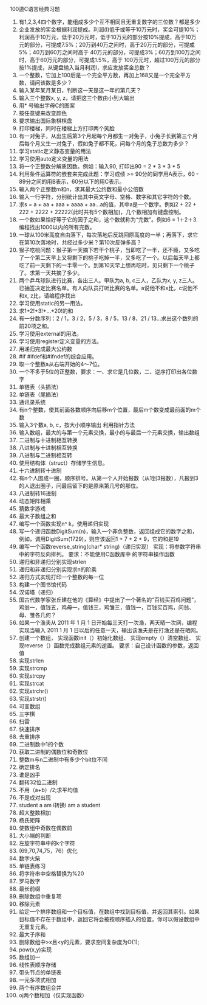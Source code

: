 100道C语言经典习题
1. 有1,2,3,4四个数字，能组成多少个互不相同且无重复数字的三位数？都是多少
2. 企业发放的奖金根据利润提成。利润(I)低于或等于10万元时，奖金可提10%；利润高于10万元，低于20万元时，低于10万元的部分按10%提成，高于10万元的部分，可提成7.5%；20万到40万之间时，高于20万元的部分，可提成5%；40万到60万之间时高于 40万元的部分，可提成3%；60万到100万之间时，高于60万元的部分，可提成1.5%，高于 100万元时，超过100万元的部分按1%提成，从键盘输入当月利润I，求应发放奖金总数？ 
3. 一个整数，它加上100后是一个完全平方数，再加上168又是一个完全平方数，请问该数是多少？
4. 输入某年某月某日，判断这一天是这一年的第几天？
5. 输入三个整数x, y, z，请把这三个数由小到大输出
6. 用* 号输出字母C的图案
7. 按任意键来改变颜色
8. 要求输出国际象棋棋盘
9. 打印楼梯，同时在楼梯上方打印两个笑脸 
10. 有一对兔子，从出生后第3个月起每个月都生一对兔子，小兔子长到第三个月后每个月又生一对兔子，假如兔子都不死，问每个月的兔子总数为多少？
11. 学习static定义静态变量的用法　
12. 学习使用auto定义变量的用法
13. 将一个正整数分解质因数。例如：输入90, 打印出90 = 2 * 3 * 3 * 5
14. 利用条件运算符的嵌套来完成此题：学习成绩 >= 90分的同学用A表示，60 - 89分之间的用B表示，60分以下的用C表示。
15. 输入两个正整数m和n，求其最大公约数和最小公倍数
16. 输入一行字符，分别统计出其中英文字母、空格、数字和其它字符的个数。
17. 求s = a + aa + aaa + aaaa + aa...a的值，其中a是一个数字。例如2 + 22 + 222 + 2222 + 22222(此时共有5个数相加)，几个数相加有键盘控制。
18. 一个数如果恰好等于它的因子之和，这个数就称为“完数”。例如6 = 1＋2＋3.编程找出1000以内的所有完数。
19. 一球从100米高度自由落下，每次落地后反跳回原高度的一半；再落下，求它在第10次落地时，共经过多少米？第10次反弹多高？
20. 猴子吃桃问题：猴子第一天摘下若干个桃子，当即吃了一半，还不瘾，又多吃了一个第二天早上又将剩下的桃子吃掉一半，又多吃了一个。以后每天早上都吃了前一天剩下的一半零一个。到第10天早上想再吃时，见只剩下一个桃子了。求第一天共摘了多少。
21. 两个乒乓球队进行比赛，各出三人。甲队为a, b, c三人，乙队为x, y, z三人。已抽签决定比赛名单。有人向队员打听比赛的名单。a说他不和x比，c说他不和x, z比，请编程序找出
22. 学习使用static的另一用法。
23. 求1+2!+3!+...+20!的和
24. 有一分数序列：2 / 1，3 / 2，5 / 3，8 / 5，13 / 8，21 / 13...求出这个数列的前20项之和。
25. 学习使用external的用法。
26. 学习使用register定义变量的方法。
27. 用递归完成最大公约数
28. #if #ifdef和#ifndef的综合应用。
29. 取一个整数a从右端开始的4～7位。
30.  一个不多于5位的正整数，要求：一、求它是几位数，二、逆序打印出各位数字
31. 单链表（头插法）
32. 单链表（尾插法）
33. 通讯录系统
34. 有n个整数，使其前面各数顺序向后移m个位置，最后m个数变成最前面的m个数
35. 输入3个数a, b, c，按大小顺序输出 利用指针方法
36. 输入数组，最大的与第一个元素交换，最小的与最后一个元素交换，输出数组
37. 二进制与十进制相互转换
38. 八进制与十进制相互转换
39. 八进制与二进制相互转
40. 使用结构体（struct）存储学生信息。
41. 十六进制转十进制
42. 有n个人围成一圈，顺序排号。从第一个人开始报数（从1到3报数），凡报到3的人退出圈子，问最后留下的是原来第几号的那位。
43. 八进制转16进制
44. 动态矩阵相乘
45. 猜数字游戏
46. 最大子数组之和
47. 编写一个函数实现n^ k，使用递归实现
48. 写一个递归函数DigitSum(n)，输入一个非负整数，返回组成它的数字之和，例如，调用DigitSum(1729)，则应该返回1 + 7 + 2 + 9，它的和是19
49. 编写一个函数reverse_string(char* string)（递归实现） 实现：将参数字符串中的字符反向排列。 要求：不能使用C函数库中 的字符串操作函数
50. 递归和非递归分别实现strlen
51. 递归和非递归分别实现求n的阶乘
52. 递归方式实现打印一个整数的每一位
53. 构建一个图书馆代码
54. 汉诺塔（递归）
55. 国古代数学家张丘建在他的《算经》中提出了一个著名的“百钱买百鸡问题”，鸡翁一，值钱五，鸡母一，值钱三，鸡雏三，值钱一，百钱买百鸡，问翁、母、雏各几何？
56. 如果一个渔夫从 2011 年 1 月 1 日开始每三天打一次渔，两天晒一次网，编程实现当输入 2011 1 月 1 日以后的任意一天，输出该渔夫是在打渔还是在晒网。
57. 创建一个数组， 实现函数init（）初始化数组、 实现empty（）清空数组、 实现reverse（）函数完成数组元素的逆置。 要求：自己设计函数的参数，返回值
58. 实现strlen
59. 实现strcmp
60. 实现strcpy
61. 实现strcat
62. 实现strchr()
63. 实现strstr()
64. 可变数组
65. 三字棋
66. 扫雷
67. 快速排序
68. 去重排序
69. 二进制数中1的个数
70. 获取二进制的偶数位和奇数位
71. 整数m与n二进制中有多少个bit位不同
72. 确定排名
73. 谁是凶手
74. 翻转32位二进制
75. 不用（a+b）/2;求平均值
76. 不是成对出现
77. student a am i转换i am a student
78. 超大整数相加
79. 杨氏矩阵
80. 使数组中奇数在偶数前
81. 大小端的判断
82. 左旋字符串中的k个字符
83. (69,70,74,75，76）优化
84. 数字火柴
85. 单链表练习
86. 将字符串中空格替换为%20
87. 罗马数字
88. 最长前缀
89. 删除数组中重复项
90. 移除元素
91. 给定一个排序数组和一个目标值，在数组中找到目标值，并返回其索引。如果目标值不存在于数组中，返回它将会被按顺序插入的位置。你可以假设数组中无重复元素。
92. 最大子序和
93. 删除数组中>x且<y的元素，要求空间复杂度为O(1);
94. pow(x,y)实现
95. 数组加一
96. 线性表顺序存储
97. 带头节点的单链表
98. 一元多项式相加
99. 两个有序数组合并
100. oj两个数相加（仅实现函数）